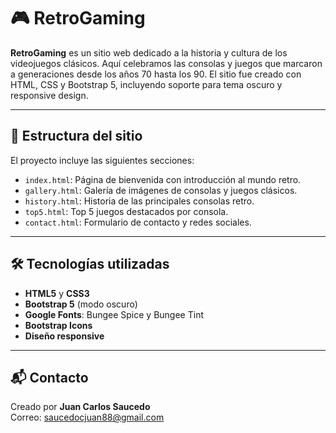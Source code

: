 # 🎮 RetroGaming

**RetroGaming** es un sitio web dedicado a la historia y cultura de los videojuegos clásicos. Aquí celebramos las consolas y juegos que marcaron a generaciones desde los años 70 hasta los 90. El sitio fue creado con HTML, CSS y Bootstrap 5, incluyendo soporte para tema oscuro y responsive design.

---

## 📁 Estructura del sitio

El proyecto incluye las siguientes secciones:

- `index.html`: Página de bienvenida con introducción al mundo retro.
- `gallery.html`: Galería de imágenes de consolas y juegos clásicos.
- `history.html`: Historia de las principales consolas retro.
- `top5.html`: Top 5 juegos destacados por consola.
- `contact.html`: Formulario de contacto y redes sociales.

---

## 🛠️ Tecnologías utilizadas

- **HTML5** y **CSS3**
- **Bootstrap 5** (modo oscuro)
- **Google Fonts**: Bungee Spice y Bungee Tint
- **Bootstrap Icons**
- **Diseño responsive**

---

## 📬 Contacto

Creado por **Juan Carlos Saucedo**  
Correo: saucedocjuan88@gmail.com





